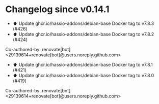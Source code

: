# Changelog since v0.14.1
- ⬆️ Update ghcr.io/hassio-addons/debian-base Docker tag to v7.8.3 (#426) 
- ⬆️ Update ghcr.io/hassio-addons/debian-base Docker tag to v7.8.2 (#424)

Co-authored-by: renovate[bot] <29139614+renovate[bot]@users.noreply.github.com> 
- ⬆️ Update ghcr.io/hassio-addons/debian-base Docker tag to v7.8.1 (#421) 
- ⬆️ Update ghcr.io/hassio-addons/debian-base Docker tag to v7.8.0 (#419)

Co-authored-by: renovate[bot] <29139614+renovate[bot]@users.noreply.github.com> 
